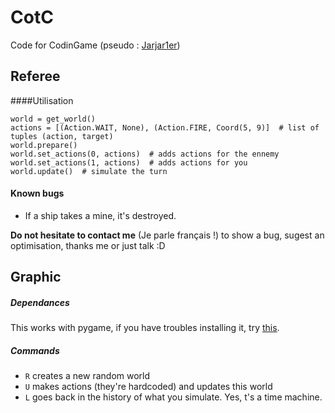 # CotC
Code for CodinGame
(pseudo : [Jarjar1er](https://www.codingame.com/profile/dfba845bc6de865d26bf09344068009e0165161))


## Referee
####Utilisation
```
world = get_world()
actions = [(Action.WAIT, None), (Action.FIRE, Coord(5, 9)]  # list of tuples (action, target)
world.prepare()
world.set_actions(0, actions)  # adds actions for the ennemy
world.set_actions(1, actions)  # adds actions for you
world.update()  # simulate the turn
```
#### Known bugs
 * If a ship takes a mine, it's destroyed.

**Do not hesitate to contact me** (Je parle français !) to show a bug, sugest an optimisation,
thanks me or just talk :D

## Graphic
##### Dependances
This works with pygame, if you have troubles installing it, try [this](https://youtu.be/MdGoAnFP-mU).

##### Commands
* `R` creates a new random world
* `U` makes actions (they're hardcoded) and updates this world 
* `L` goes back in the history of what you simulate. Yes, t's a time machine.